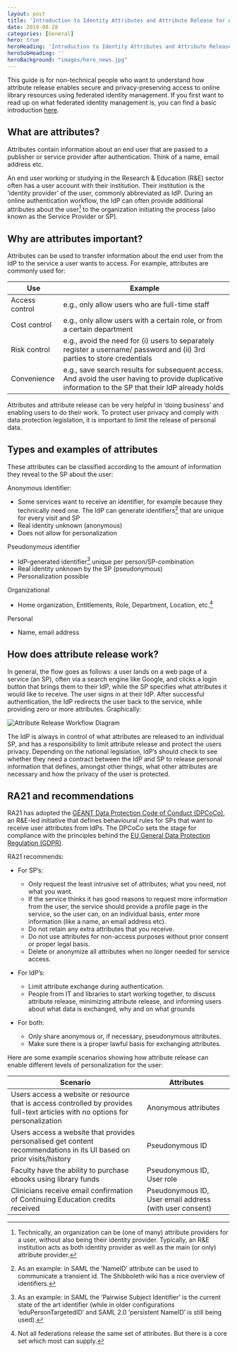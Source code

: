 ```yaml
---
layout: post
title: 'Introduction to Identity Attributes and Attribute Release for Access to Online Library Resources'
date: 2019-08-28
categories: [General]
hero: true
heroHeading: 'Introduction to Identity Attributes and Attribute Release for Access to Online Library Resources'
heroSubHeading: ''
heroBackground: "images/hero_news.jpg"
---
```


This guide is for non-technical people who want to understand how attribute release enables secure and privacy-preserving access to online library resources using federated identity management. If you first want to read up on what federated identity management is, you can find a basic introduction [here](https://docs.google.com/document/d/12my34dszhjr7cj-YPM8g0hGUZ4KIBQLbL3hCVD-4h5c/edit).

## What are attributes?
Attributes contain information about an end user that are passed to a publisher or service provider after authentication. Think of a name, email address etc.

An end user working or studying in the Research & Education (R&E) sector often has a user account with their institution. Their institution is the ‘identity provider’ of the user, commonly abbreviated as IdP. During an online authentication workflow, the IdP can often provide additional attributes about the user[^1] to the organization initiating the process (also known as the Service Provider or SP). 

## Why are attributes important?
Attributes can be used to transfer information about the end user from the IdP to the service a user wants to access. For example, attributes are commonly used for:

<table>
  <thead>
    <tr>
      <th>Use</th>
      <th>Example</th> 
    </tr>
  </thead>
  <tbody>
    <tr>
      <td>Access control</td>
      <td>e.g., only allow users who are full-time staff</td>
    </tr>
    <tr>
      <td>Cost control</td>
      <td>e.g., only allow users with a certain role, or from a certain department</td>
    </tr>
    <tr>
      <td>Risk control</td>
      <td>e.g., avoid the need for (i) users to separately register a username/ password and (ii) 3rd parties to store credentials</td>
    </tr>
    <tr>
      <td>Convenience</td>
      <td>e.g., save search results for subsequent access. And avoid the user having to provide duplicative information to the SP that their IdP already holds</td>
    </tr>
  </tbody> 
</table>

Attributes and attribute release can be very helpful in ‘doing business’ and enabling users to do their work. To protect user privacy and comply with data protection legislation, it is important to limit the release of personal data.

## Types and examples of attributes
These attributes can be classified according to the amount of information they reveal to the SP about the user:

Anonymous identifier:

  * Some services want to receive an identifier, for example because they technically need one. The IdP can generate identifiers[^2] that are unique for every visit and SP
  * Real identity unknown (anonymous)
  * Does not allow for personalization

Pseudonymous identifier

  * IdP-generated identifier[^3] unique per person/SP-combination
  * Real identity unknown by the SP (pseudonymous)
  * Personalization possible

Organizational

  * Home organization, Entitlements, Role, Department, Location, etc.[^4]

Personal

  * Name, email address

## How does attribute release work?
In general, the flow goes as follows: a user lands on a web page of a service (an SP), often via a search engine like Google, and clicks a login button that brings them to their IdP, while the SP specifies what attributes it would like to receive. The user signs in at their IdP. After successful authentication, the IdP redirects the user back to the service, while providing zero or more attributes. Graphically:

![Attribute Release Workflow Diagram](/posts/attribute-release.png)

The IdP is always in control of what attributes are released to an individual SP, and has a responsibility to limit attribute release and protect the users privacy. Depending on the national legislation, IdP’s should check to see whether they need a contract between the IdP and SP to release personal information that defines, amongst other things, what other attributes are necessary and how the privacy of the user is protected. 

## RA21 and recommendations
RA21 has adopted the [GÉANT Data Protection Code of Conduct (DPCoCo)](https://wiki.refeds.org/display/CODE/Data+Protection+Code+of+Conduct+Home), an R&E-led initiative that defines behavioural rules for SPs that want to receive user attributes from IdPs. The DPCoCo sets the stage for compliance with the principles behind the [EU General Data Protection Regulation (GDPR)](https://en.wikipedia.org/wiki/General_Data_Protection_Regulation).

RA21 recommends:

* For SP’s:
  * Only request the least intrusive set of attributes; what you need, not what you want.
  * If the service thinks it has good reasons to request more information from the user, the service should provide a profile page in the service, so the user can, on an individual basis, enter more information (like a name, an email address etc).
  * Do not retain any extra attributes that you receive.
  * Do not use attributes for non-access purposes without prior consent or proper legal basis.
  * Delete or anonymize all attributes when no longer needed for service access.

* For IdP’s:
  * Limit attribute exchange during authentication.
  * People from IT and libraries to start working together, to discuss attribute release, minimizing attribute release, and informing users about what data is exchanged, why and on what grounds

* For both:
  * Only share anonymous or, if necessary, pseudonymous attributes.
  * Make sure there is a proper lawful basis for exchanging attributes.

Here are some example scenarios showing how attribute release can enable different levels of personalization for the user:

<table class="blog-table">
  <thead>
    <tr>
      <th>Scenario</th>
      <th>Attributes</th>
    </tr>
  </thead>
  <tbody>
    <tr>
      <td>Users access a website or resource that is access controlled by provides full-text articles with no options for personalization</td>
      <td>Anonymous attributes</td>
    </tr>
    <tr>
      <td>Users access a website that provides personalised get content recommendations in its UI based on prior visits/history</td>
      <td>Pseudonymous ID </td>
    </tr>
    <tr>
      <td>Faculty have the ability to purchase ebooks using library funds</td>
      <td>Pseudonymous ID, User role</td>
    </tr>
    <tr>
      <td>Clinicians receive email confirmation of Continuing Education credits received</td>
      <td>Pseudonymous ID, User email address (with user consent)</td>
    </tr>
  </tbody>
</table>


[^1]: Technically, an organization can be (one of many) attribute providers for a user, without also being their identity provider. Typically, an R&E institution acts as both identity provider as well as the main (or only) attribute provider.
[^2]: As an example: in SAML the ‘NameID’ attribute can be used to communicate a transient id. The Shibboleth wiki has a nice overview of identifiers.
[^3]: As an example: in SAML the ‘Pairwise Subject Identifier’ is the current state of the art identifier (while in older configurations ‘eduPersonTargetedID’ and SAML 2.0 ‘persistent NameID’ is still being used).
[^4]: Not all federations release the same set of attributes. But there is a core set which most can supply. 